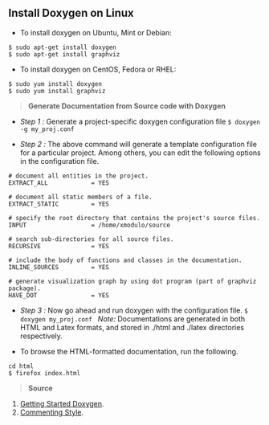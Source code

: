 ## Install Doxygen on Linux

* To install doxygen on Ubuntu, Mint or Debian:
```
$ sudo apt-get install doxygen
$ sudo apt-get install graphviz
```
* To install doxygen on CentOS, Fedora or RHEL:
```
$ sudo yum install doxygen
$ sudo yum install graphviz 
```

> **Generate Documentation from Source code with Doxygen**

* _Step 1 :_ Generate a project-specific doxygen configuration file
`$ doxygen -g my_proj.conf `

* _Step 2 :_ The above command will generate a template configuration file for a particular project. Among others, you can edit the following options in the configuration file.
```
# document all entities in the project.
EXTRACT_ALL            = YES

# document all static members of a file.
EXTRACT_STATIC         = YES

# specify the root directory that contains the project's source files.
INPUT                  = /home/xmodulo/source

# search sub-directories for all source files.
RECURSIVE              = YES

# include the body of functions and classes in the documentation.
INLINE_SOURCES         = YES

# generate visualization graph by using dot program (part of graphviz package).
HAVE_DOT               = YES
```
* _Step 3 :_ Now go ahead and run doxygen with the configuration file.
`$ doxygen my_proj.conf ` 
*Note:* Documentations are generated in both HTML and Latex formats, and stored in ./html and ./latex directories respectively.

* To browse the HTML-formatted documentation, run the following.
```
cd html
$ firefox index.html 
```





> **Source**

1. [Getting Started Doxygen](http://xmodulo.com/how-to-generate-documentation-from-source-code-in-linux.html).
2. [Commenting Style](http://www-numi.fnal.gov/offline_software/srt_public_context/WebDocs/doxygen-howto.html).

